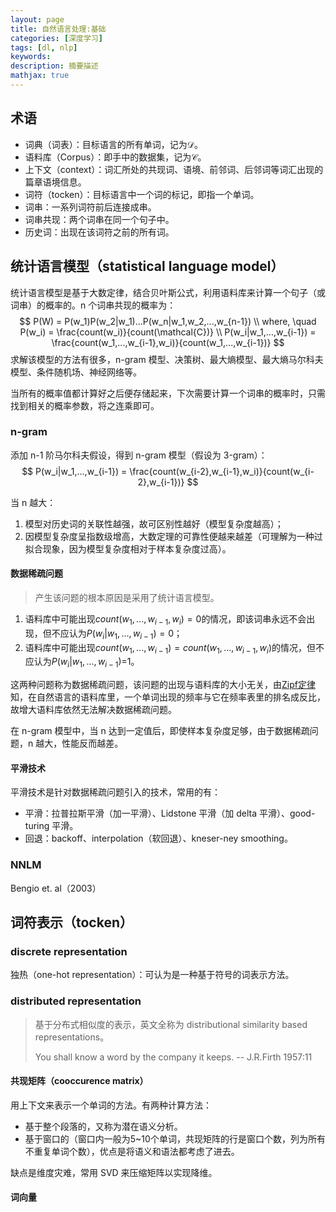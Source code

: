 ```yaml
---
layout: page
title: 自然语言处理:基础
categories: [深度学习]
tags: [dl, nlp]
keywords: 
description: 摘要描述
mathjax: true
---
```


## 术语

* 词典（词表）：目标语言的所有单词，记为$\mathcal{D}$。
* 语料库（Corpus）：即手中的数据集，记为$\mathcal{C}$。
* 上下文（context）：词汇所处的共现词、语境、前邻词、后邻词等词汇出现的篇章语境信息。
* 词符（tocken）：目标语言中一个词的标记，即指一个单词。
* 词串：一系列词符前后连接成串。
* 词串共现：两个词串在同一个句子中。
* 历史词：出现在该词符之前的所有词。

## 统计语言模型（statistical language model）

统计语言模型是基于大数定律，结合贝叶斯公式，利用语料库来计算一个句子（或词串）的概率的。n 个词串共现的概率为：
$$
P(W) = P(w_1)P(w_2|w_1)...P(w_n|w_1,w_2,...,w_{n-1})
\\
where, \quad P(w_i) = \frac{count(w_i)}{count(\mathcal{C})}
\\
P(w_i|w_1,...,w_{i-1}) = \frac{count(w_1,...,w_{i-1},w_i)}{count(w_1,...,w_{i-1})}
$$
求解该模型的方法有很多，n-gram 模型、决策树、最大熵模型、最大熵马尔科夫模型、条件随机场、神经网络等。

当所有的概率值都计算好之后便存储起来，下次需要计算一个词串的概率时，只需找到相关的概率参数，将之连乘即可。

### n-gram

添加 n-1 阶马尔科夫假设，得到 n-gram 模型（假设为 3-gram）：
$$
P(w_i|w_1,...,w_{i-1}) = \frac{count(w_{i-2},w_{i-1},w_i)}{count(w_{i-2},w_{i-1})}
$$


当 n 越大：

1. 模型对历史词的关联性越强，故可区别性越好（模型复杂度越高）；
2. 因模型复杂度呈指数级增高，大数定理的可靠性便越来越差（可理解为一种过拟合现象，因为模型复杂度相对于样本复杂度过高）。


#### 数据稀疏问题

> 产生该问题的根本原因是采用了统计语言模型。

1. 语料库中可能出现$count(w_1,...,w_{i-1},w_i) = 0$的情况，即该词串永远不会出现，但不应认为$P(w_i|w_1,...,w_{i-1})=0$；
2. 语料库中可能出现$count(w_1,...,w_{i-1}) = count(w_1,...,w_{i-1},w_i)$的情况，但不应认为$P(w_i|w_1,...,w_{i-1})=$1。

这两种问题称为数据稀疏问题，该问题的出现与语料库的大小无关，由[Zipf定律](https://www.gelbukh.com/CV/Publications/2001/CICLing-2001-Zipf.htm)知，在自然语言的语料库里，一个单词出现的频率与它在频率表里的排名成反比，故增大语料库依然无法解决数据稀疏问题。

在 n-gram 模型中，当 n 达到一定值后，即使样本复杂度足够，由于数据稀疏问题，n 越大，性能反而越差。


#### 平滑技术

平滑技术是针对数据稀疏问题引入的技术，常用的有：

* 平滑：拉普拉斯平滑（加一平滑）、Lidstone 平滑（加 delta 平滑）、good-turing 平滑。
* 回退：backoff、interpolation（软回退）、kneser-ney smoothing。


### NNLM

Bengio et. al（2003）



## 词符表示（tocken）

### discrete representation 

独热（one-hot representation）：可认为是一种基于符号的词表示方法。

### distributed representation

> 基于分布式相似度的表示，英文全称为 distributional similarity based representations。
>
> You shall know a word by the company it keeps.    -- J.R.Firth 1957:11

#### 共现矩阵（cooccurence matrix）

用上下文来表示一个单词的方法。有两种计算方法：

* 基于整个段落的，又称为潜在语义分析。
* 基于窗口的（窗口内一般为5~10个单词，共现矩阵的行是窗口个数，列为所有不重复单词个数），优点是将语义和语法都考虑了进去。

缺点是维度灾难，常用 SVD 来压缩矩阵以实现降维。

#### 词向量

